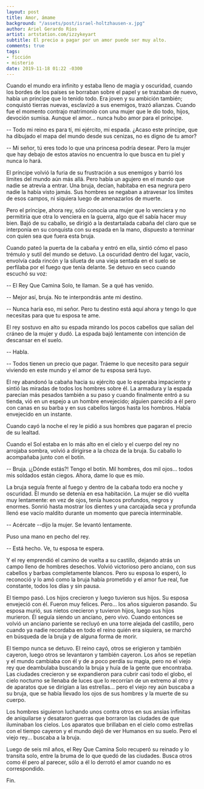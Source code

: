 ```yaml
---
layout: post
title: Amor, ámame
background: "/assets/post/israel-holtzhausen-x.jpg"
author: Ariel Gerardo Ríos
artist: artstation.com/izzykeyart
subtitle: El precio a pagar por un amor puede ser muy alto.
comments: true
tags:
- ficción
- misterio
date: 2019-11-18 01:22 -0300
---
```

Cuando el mundo era infinito y estaba lleno de magia y oscuridad, cuando los
bordes de los países se borraban sobre el papel y se trazaban de nuevo, había
un príncipe que lo tenido todo. Era joven y su ambición también; conquistó
tierras nuevas, esclavizó a sus enemigos, trazó alianzas. Cuando fue el momento
contrajo matrimonio con una mujer que le dio todo, hijos, devoción sumisa.
Aunque el amor... nunca hubo amor para el príncipe.

-- Todo mi reino es para tí, mi ejército, mi espada. ¿Acaso este príncipe, que
ha dibujado el mapa del mundo desde sus cenizas, no es digno de tu amor?

-- Mi señor, tú eres todo lo que una princesa podría desear. Pero la mujer que
hay debajo de estos atavíos no encuentra lo que busca en tu piel y nunca lo
hará.

El príncipe volvió la furia de su frustración a sus enemigos y barrió los
límites del mundo aún más allá. Pero había un agujero en el mundo que nadie se
atrevía a entrar. Una bruja, decían, habitaba en esa negrura pero nadie la
había visto jamás. Sus hombres se negaban a atravesar los límites de esos
campos, ni siquiera luego de amenazarlos de muerte.

Pero el príncipe, ahora rey, sólo conocía una mujer que lo venciera y no
permitiría que otra lo venciera en la guerra, algo que él sabía hacer muy bien.
Bajó de su caballo, se dirigió a la destartalada cabaña del claro que se
interponía en su conquista con su espada en la mano, dispuesto a terminar con
quien sea que fuera esta bruja.

Cuando pateó la puerta de la cabaña y entró en ella, sintió cómo el paso
trémulo y sutil del mundo se detuvo. La oscuridad dentro del lugar, vacío,
envolvía cada rincón y la silueta de una vieja sentada en el suelo se perfilaba
por el fuego que tenía delante. Se detuvo en seco cuando escuchó su voz:

-- El Rey Que Camina Solo, te llaman. Se a qué has venido.

-- Mejor así, bruja. No te interpondrás ante mi destino.

-- Nunca haría eso, mi señor. Pero tu destino está aquí ahora y tengo lo que
necesitas para que tu esposa te ame.

El rey sostuvo en alto su espada mirando los pocos cabellos que salían del
cráneo de la mujer y dudó. La espada bajó lentamente con intención de descansar
en el suelo.

-- Habla.

-- Todos tienen un precio que pagar. Tráeme lo que necesito para seguir
viviendo en este mundo y el amor de tu esposa será tuyo.

El rey abandonó la cabaña hacia su ejército que lo esperaba impaciente y sintió
las miradas de todos los hombres sobre él. La armadura y la espada parecían más
pesados también a su paso y cuando finalmente entró a su tienda, vió en un
espejo a un hombre envejecido; alguien parecido a él pero con canas en su barba
y en sus cabellos largos hasta los hombros. Había envejecido en un instante.

Cuando cayó la noche el rey le pidió a sus hombres que pagaran el precio de su
lealtad.

Cuando el Sol estaba en lo más alto en el cielo y el cuerpo del rey no
arrojaba sombra, volvió a dirigirse a la choza de la bruja. Su caballo lo
acompañaba junto con el botín.

-- Bruja. ¡¿Dónde estás?! Tengo el botín. Mil hombres, dos mil ojos... todos
mis soldados están ciegos. Ahora, dame lo que es mío.

La bruja seguía frente al fuego y dentro de la cabaña todo era noche y
oscuridad. El mundo se detenía en esa habitación. La mujer se dió vuelta muy
lentamente: en vez de ojos, tenía huecos profundos, negros y enormes. Sonrió
hasta mostrar los dientes y una carcajada seca y profunda llenó ese vacío
maldito durante un momento que parecía interminable.

-- Acércate --dijo la mujer. Se levantó lentamente.

Puso una mano en pecho del rey.

-- Está hecho. Ve, tu esposa te espera.

Y el rey emprendió el camino de vuelta a su castillo, dejando atrás un campo
lleno de hombres desechos. Volvió victorioso pero anciano, con sus cabellos y
barbas completamente blancos. Pero su esposa lo esperó, lo reconoció y lo amó
como la bruja había prometido y el amor fue real, fue constante, todos los días
y sin pausa.

El tiempo pasó. Los hijos crecieron y luego tuvieron sus hijos. Su esposa
envejeció con él. Fueron muy felices. Pero... los años siguieron pasando. Su
esposa murió, sus nietos crecieron y tuvieron hijos, luego sus hijos murieron.
Él seguía siendo un anciano, pero vivo. Cuando entonces se volvió un anciano
pariente se recluyó en una torre alejada del castillo, pero cuando ya nadie
recordaba en todo el reino quién era siquiera, se marchó en búsqueda de la
bruja y de alguna forma de morir.

El tiempo nunca se detuvo. El reino cayó, otros se erigieron y también cayeron,
luego otros se levantaron y también cayeron. Los años se repetían y el mundo
cambiaba con él y de a poco perdía su magia, pero no el viejo rey que
deambulaba buscando la bruja y huía de la gente que encontraba. Las ciudades
crecieron y se expandieron para cubrir casi todo el globo, el cielo nocturno se
llenaba de luces que lo recorrían de un extremo al otro y de aparatos que se
dirigían a las estrellas... pero el viejo rey aún buscaba a su bruja, que se
había llevado los ojos de sus hombres y la muerte de su cuerpo.

Los hombres siguieron luchando unos contra otros en sus ansias infinitas de
aniquilarse y desataron guerras que borraron las ciudades de que iluminaban los
cielos. Los aparatos que brillaban en el cielo como estrellas con el tiempo
cayeron y el mundo dejó de ver Humanos en su suelo. Pero el viejo rey...
buscaba a la bruja.

Luego de seis mil años, el Rey Que Camina Solo recuperó su reinado y lo
transita solo, entre la bruma de lo que quedó de las ciudades. Busca otros como
él pero al parecer, sólo a él lo derrotó el amor cuando no es correspondido.

Fin.

